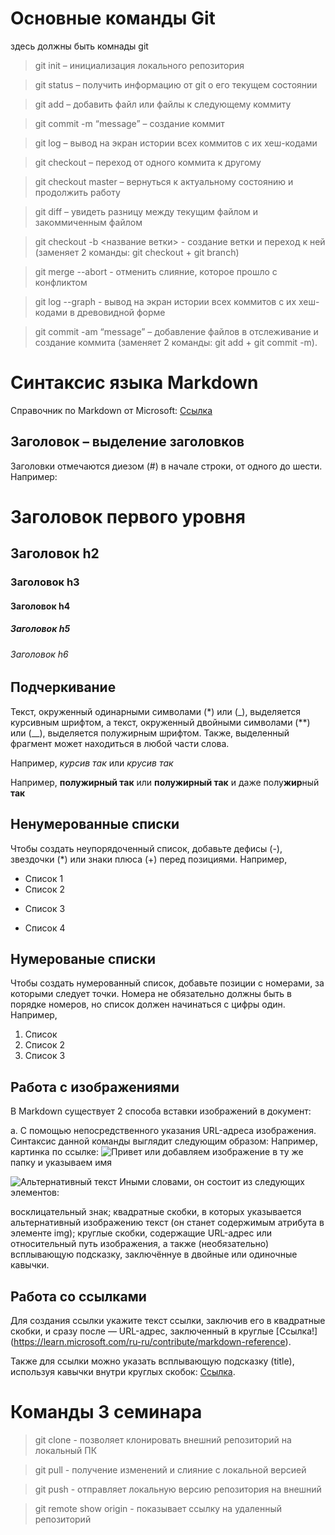 # Основные команды Git

здесь должны быть комнады git
> git init – инициализация локального репозитория

> git status – получить информацию от git о его текущем состоянии

> git add – добавить файл или файлы к следующему коммиту

> git commit -m “message” – создание коммит

> git log – вывод на экран истории всех коммитов с их хеш-кодами

> git checkout – переход от одного коммита к другому

> git checkout master – вернуться к актуальному состоянию и продолжить работу

> git diff – увидеть разницу между текущим файлом и закоммиченным файлом

> git checkout  -b <название ветки> - создание ветки и переход к ней (заменяет 2 команды: git checkout + git branch)

> git merge --abort - отменить слияние, которое прошло с конфликтом

> git log --graph - вывод на экран истории всех коммитов с их хеш-кодами в древовидной форме

> git commit -am “message” – добавление файлов в отслеживание и создание коммита (заменяет 2 команды: git add + git commit -m).


# Синтаксис языка Markdown

Справочник по Markdown от Microsoft:
[Ссылка](https://learn.microsoft.com/ru-ru/contribute/markdown-reference)

## Заголовок – выделение заголовков

Заголовки отмечаются диезом (#) в начале строки, от одного до шести. Например:

# Заголовок первого уровня #
## Заголовок h2
### Заголовок h3
#### Заголовок h4
##### Заголовок h5
###### Заголовок h6

## Подчеркивание

Текст, окруженный одинарными символами (*) или (_), выделяется курсивным шрифтом, а текст, окруженный двойными символами (**) или (__), выделяется полужирным шрифтом. Также, выделенный фрагмент может находиться в любой части слова. 

Например, *курсив так* или _крусив так_

Например, **полужирный так** или __полужирный так__ и даже полу**жир**ный **так**

## Ненумерованные списки

Чтобы создать неупорядоченный список, добавьте дефисы (-), звездочки (*) или знаки плюса (+) перед позициями.
Например,
* Список 1
* Список 2
+ Список 3
- Список 4

## Нумерованые списки

Чтобы создать нумерованный список, добавьте позиции с номерами, за которыми следует точки. Номера не обязательно должны быть в порядке номеров, но список должен начинаться с цифры один.
Например,
1. Список 
2. Список 2
3. Список 3

## Работа с изображениями

В Markdown существует 2 способа вставки изображений в документ:

a. С помощью непосредственного указания URL-адреса изображения. Синтаксис данной команды выглядит следующим образом:
Например, картинка по ссылке:
![Привет](https://instapik.ru/wp-content/uploads/2020/10/privet-21.jpg)
или добавляем изображение в ту же папку и указываем имя

![Альтернативный текст](%D0%9F%D1%80%D0%B8%D0%B2%D0%B5%D1%82.png "Подсказка")
Иными словами, он состоит из следующих элементов:

восклицательный знак; квадратные скобки, в которых указывается альтернативный изображению текст (он станет содержимым атрибута в элементе img);
круглые скобки, содержащие URL-адрес или относительный путь изображения, а также (необязательно) всплывающую подсказку, заключённуе в двойные или одиночные кавычки.

## Работа со ссылками

 Для создания ссылки укажите текст ссылки, заключив его в квадратные скобки, и сразу после — URL-адрес, заключенный в круглые [Ссылка!] (https://learn.microsoft.com/ru-ru/contribute/markdown-reference). 
 
 Также для ссылки можно указать всплывающую подсказку (title), используя кавычки внутри круглых скобок: [Ссылка](https://learn.microsoft.com/ru-ru/contribute/markdown-reference).

 # Команды 3 семинара

 > git clone <url> - позволяет клонировать внешний репозиторий на локальный ПК

 > git pull  - получение изменений и слияние с локальной версией

 > git push - отправляет локальную версию репозитория на внешний

 > git remote show origin - показывает ссылку на удаленный репозиторий
 